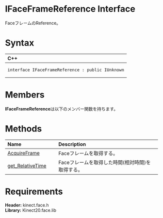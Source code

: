 IFaceFrameReference Interface  
=============================  

FaceフレームのReference。 <span id="syntaxSection"></span>

Syntax  
======  

<table>
<colgroup>
<col width="100%" />
</colgroup>
<thead>
<tr class="header">
<th align="left">C++</th>
</tr>
</thead>
<tbody>
<tr class="odd">
<td align="left"><pre><code>interface IFaceFrameReference : public IUnknown</code></pre></td>
</tr>
</tbody>
</table>

<span id="classMembersSection"></span>

Members  
=======  

**IFaceFrameReference**は以下のメンバー関数を持ちます。  

<span id="publicmethodsSection"></span>

Methods  
=======  

<table>
<colgroup>
<col width="30%" />
<col width="60%" />
</colgroup>
<thead>
<tr class="header">
<th align="left">Name</th>
<th align="left">Description</th>
</tr>
</thead>
<tbody>
<tr class="odd">
<td align="left"><a href="IFaceFrameReference/Methods/AcquireFrame_Method.md">AcquireFrame</a></td>
<td align="left">Faceフレームを取得する。</td>
</tr>
<tr class="even">
<td align="left"><a href="IFaceFrameReference/Methods/get_RelativeTime_Method.md">get_RelativeTime</a></td>
<td align="left">Faceフレームを取得した時間(相対時間)を取得する。</td>
</tr>
</tbody>
</table>

<span id="requirements"></span>

Requirements  
============  

**Header:** kinect.face.h  
**Library:** Kinect20.face.lib  



<!--Please do not edit the data in the comment block below.-->
<!--
TOCTitle : IFaceFrameReference Interface
RLTitle : IFaceFrameReference Interface
KeywordK : IFaceFrameReference interface, about
HelpPriority : 2
TopicType : apiref
KeywordF : IFaceFrameReference
KeywordF : Microsoft.Kinect.face.IFaceFrameReference
KeywordA : T:Microsoft.Kinect.face.IFaceFrameReference
AssetID : T:Microsoft.Kinect.face.IFaceFrameReference
Locale : en-us
CommunityContent : 1
APIType : Managed
APILocation : 
APIName : Microsoft.Kinect.face.IFaceFrameReference
TargetOS : Windows
TopicType : kbSyntax
DevLang : C++
DocSet : K4Wv2
ProjType : K4Wv2Proj
Technology : Kinect for Windows
Product : Kinect for Windows SDK v2
productversion : 20
-->
